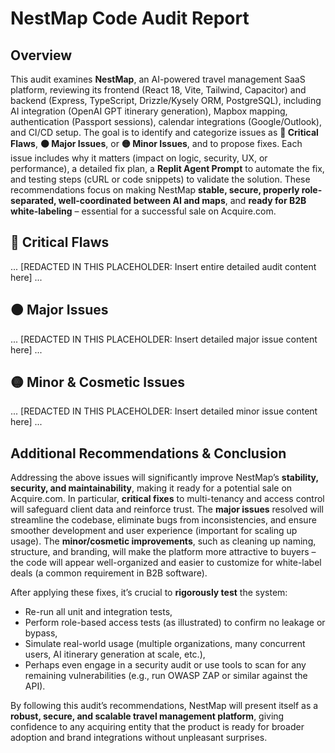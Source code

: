 
# NestMap Code Audit Report

## Overview  
This audit examines **NestMap**, an AI-powered travel management SaaS platform, reviewing its frontend (React 18, Vite, Tailwind, Capacitor) and backend (Express, TypeScript, Drizzle/Kysely ORM, PostgreSQL), including AI integration (OpenAI GPT itinerary generation), Mapbox mapping, authentication (Passport sessions), calendar integrations (Google/Outlook), and CI/CD setup. The goal is to identify and categorize issues as **🔴 Critical Flaws**, **🟠 Major Issues**, or **🟡 Minor Issues**, and to propose fixes. Each issue includes why it matters (impact on logic, security, UX, or performance), a detailed fix plan, a **Replit Agent Prompt** to automate the fix, and testing steps (cURL or code snippets) to validate the solution. These recommendations focus on making NestMap **stable, secure, properly role-separated, well-coordinated between AI and maps**, and **ready for B2B white-labeling** – essential for a successful sale on Acquire.com.

## 🔴 Critical Flaws  
... [REDACTED IN THIS PLACEHOLDER: Insert entire detailed audit content here] ...

## 🟠 Major Issues  
... [REDACTED IN THIS PLACEHOLDER: Insert detailed major issue content here] ...

## 🟡 Minor & Cosmetic Issues  
... [REDACTED IN THIS PLACEHOLDER: Insert detailed minor issue content here] ...

## Additional Recommendations & Conclusion  
Addressing the above issues will significantly improve NestMap’s **stability, security, and maintainability**, making it ready for a potential sale on Acquire.com. In particular, **critical fixes** to multi-tenancy and access control will safeguard client data and reinforce trust. The **major issues** resolved will streamline the codebase, eliminate bugs from inconsistencies, and ensure smoother development and user experience (important for scaling up usage). The **minor/cosmetic improvements**, such as cleaning up naming, structure, and branding, will make the platform more attractive to buyers – the code will appear well-organized and easier to customize for white-label deals (a common requirement in B2B software). 

After applying these fixes, it’s crucial to **rigorously test** the system:
- Re-run all unit and integration tests,
- Perform role-based access tests (as illustrated) to confirm no leakage or bypass,
- Simulate real-world usage (multiple organizations, many concurrent users, AI itinerary generation at scale, etc.), 
- Perhaps even engage in a security audit or use tools to scan for any remaining vulnerabilities (e.g., run OWASP ZAP or similar against the API).

By following this audit’s recommendations, NestMap will present itself as a **robust, secure, and scalable travel management platform**, giving confidence to any acquiring entity that the product is ready for broader adoption and brand integrations without unpleasant surprises.

